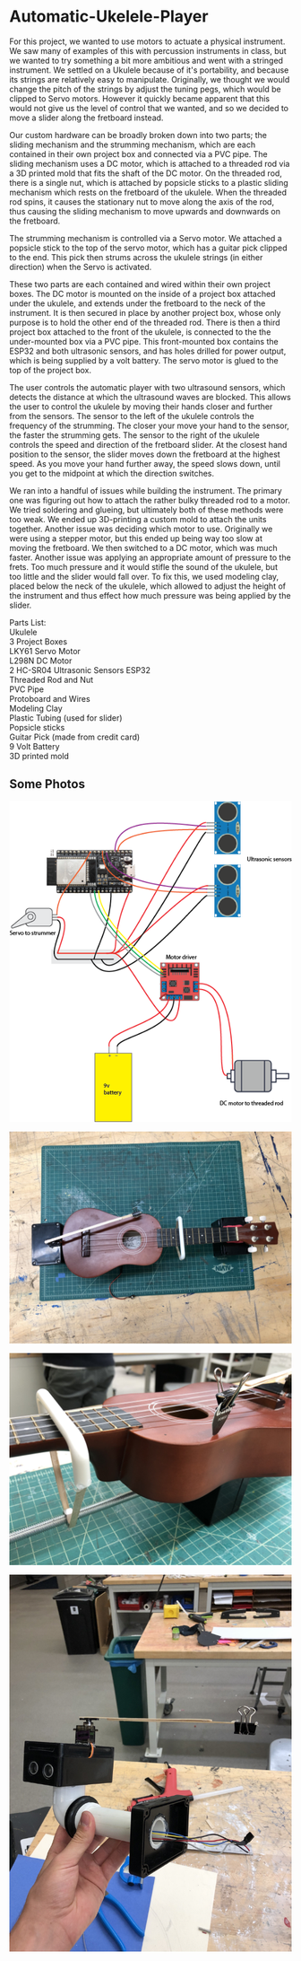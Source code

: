 # Automatic-Ukelele-Player

For this project, we wanted to use motors to actuate a physical instrument. We saw many of examples of this with percussion instruments in class, but we wanted to try something a bit more ambitious and went with a stringed instrument. We settled on a Ukulele because of it's portability, and because its strings are relatively easy to manipulate. Originally, we thought we would change the pitch of the strings by adjust the tuning pegs, which would be clipped to Servo motors. However it quickly became apparent that this would not give us the level of control that we wanted, and so we decided to move a slider along the fretboard instead.

Our custom hardware can be broadly broken down into two parts; the sliding mechanism and the strumming mechanism, which are each contained in their own project box and connected via a PVC pipe. The sliding mechanism uses a DC motor, which is attached to a threaded rod via a 3D printed mold that fits the shaft of the DC motor. On the threaded rod, there is a single nut, which is attached by popsicle sticks to a plastic sliding mechanism which rests on the fretboard of the ukulele. When the threaded rod spins, it causes the stationary nut to move along the axis of the rod, thus causing the sliding mechanism to move upwards and downwards on the fretboard.

The strumming mechanism is controlled via a Servo motor. We attached a popsicle stick to the top of the servo motor, which has a guitar pick clipped to the end. This pick then strums across the ukulele strings (in either direction) when the Servo is activated.

These two parts are each contained and wired within their own project boxes. The DC motor is mounted on the inside of a project box attached under the ukulele, and extends under the fretboard to the neck of the instrument. It is then secured in place by another project box, whose only purpose is to hold the other end of the threaded rod. There is then a third project box attached to the front of the ukulele, is connected to the the under-mounted box via a PVC pipe. This front-mounted box contains the ESP32 and both ultrasonic sensors, and has holes drilled for power output, which is being supplied by a volt battery. The servo motor is glued to the top of the project box. 

The user controls the automatic player with two ultrasound sensors, which detects the distance at which the ultrasound waves are blocked. This allows the user to control the ukulele by moving their hands closer and further from the sensors. The sensor to the left of the ukulele controls the frequency of the strumming. The closer your move your hand to the sensor, the faster the strumming gets. The sensor to the right of the ukulele controls the speed and direction of the fretboard slider. At the closest hand position to the sensor, the slider moves down the fretboard at the highest speed. As you move your hand further away, the speed slows down, until you get to the midpoint at which the direction switches. 

We ran into a handful of issues while building the instrument. The primary one was figuring out how to attach the rather bulky threaded rod to a motor. We tried soldering and glueing, but ultimately both of these methods were too weak. We ended up 3D-printing a custom mold to attach the units together. Another issue was deciding which motor to use. Originally we were using a stepper motor, but this ended up being way too slow at moving the fretboard. We then switched to a DC motor, which was much faster. Another issue was applying an appropriate amount of pressure to the frets. Too much pressure and it would stifle the sound of the ukulele, but too little and the slider would fall over. To fix this, we used modeling clay, placed below the neck of the ukulele, which allowed to adjust the height of the instrument and thus effect how much pressure was being applied by the slider. 

Parts List:  
Ukulele  
3 Project Boxes  
LKY61 Servo Motor  
L298N DC Motor  
2 HC-SR04 Ultrasonic Sensors 
ESP32  
Threaded Rod and Nut  
PVC Pipe  
Protoboard and Wires  
Modeling Clay  
Plastic Tubing (used for slider)  
Popsicle sticks   
Guitar Pick (made from credit card)  
9 Volt Battery  
3D printed mold  


## Some Photos
![Wiring](assets/magic&#32;ukulele&#32;wiring&#32;diagram.png)

![Top down](assets/IMG_2763.jpg)

![Side](assets/IMG_5291.jpg)

![Sensor assembly](assets/IMG_6571.jpg)
